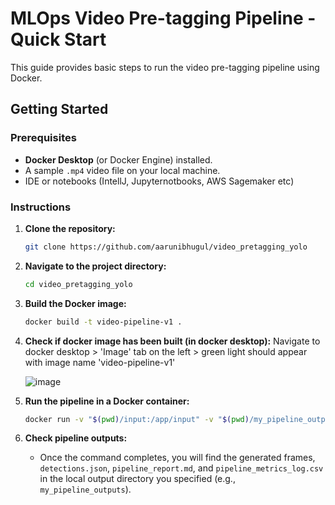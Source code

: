 # MLOps Video Pre-tagging Pipeline - Quick Start

This guide provides basic steps to run the video pre-tagging pipeline using Docker.

## Getting Started

### Prerequisites

* **Docker Desktop** (or Docker Engine) installed.
* A sample `.mp4` video file on your local machine.
* IDE or notebooks (IntellJ, Jupyternotbooks, AWS Sagemaker etc)

### Instructions

1.  **Clone the repository:**
    ```bash
    git clone https://github.com/aarunibhugul/video_pretagging_yolo
    ```

2.  **Navigate to the project directory:**
    ```bash
    cd video_pretagging_yolo
    ```

3.  **Build the Docker image:**
    ```bash
    docker build -t video-pipeline-v1 .
    ```
4. **Check if docker image has been built (in docker desktop):**
   Navigate to docker desktop > 'Image' tab on the left > green light should appear with image name 'video-pipeline-v1'

    ![image](https://github.com/user-attachments/assets/1d4b9c78-d931-4c5d-a260-16971edbb097)

5. **Run the pipeline in a Docker container:**

   ```bash
   docker run -v "$(pwd)/input:/app/input" -v "$(pwd)/my_pipeline_outputs:/app/output" video-pipeline-v1 --video_path /app/input/timelapse_test.mp4 --output_dir /app/output
   ```

5.  **Check pipeline outputs:**
    * Once the command completes, you will find the generated frames, `detections.json`, `pipeline_report.md`, and `pipeline_metrics_log.csv` in the local output directory you specified (e.g., `my_pipeline_outputs`).
